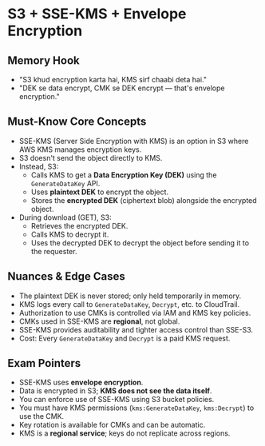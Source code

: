 # S3 + SSE-KMS + Envelope Encryption

## Memory Hook

- "S3 khud encryption karta hai, KMS sirf chaabi deta hai."
- "DEK se data encrypt, CMK se DEK encrypt — that's envelope encryption."

## Must-Know Core Concepts

- SSE-KMS (Server Side Encryption with KMS) is an option in S3 where AWS KMS manages encryption keys.
- S3 doesn't send the object directly to KMS.
- Instead, S3:
  - Calls KMS to get a **Data Encryption Key (DEK)** using the `GenerateDataKey` API.
  - Uses **plaintext DEK** to encrypt the object.
  - Stores the **encrypted DEK** (ciphertext blob) alongside the encrypted object.
- During download (GET), S3:
  - Retrieves the encrypted DEK.
  - Calls KMS to decrypt it.
  - Uses the decrypted DEK to decrypt the object before sending it to the requester.

## Nuances & Edge Cases

- The plaintext DEK is never stored; only held temporarily in memory.
- KMS logs every call to `GenerateDataKey`, `Decrypt`, etc. to CloudTrail.
- Authorization to use CMKs is controlled via IAM and KMS key policies.
- CMKs used in SSE-KMS are **regional**, not global.
- SSE-KMS provides auditability and tighter access control than SSE-S3.
- Cost: Every `GenerateDataKey` and `Decrypt` is a paid KMS request.

## Exam Pointers

- SSE-KMS uses **envelope encryption**.
- Data is encrypted in S3; **KMS does not see the data itself**.
- You can enforce use of SSE-KMS using S3 bucket policies.
- You must have KMS permissions (`kms:GenerateDataKey`, `kms:Decrypt`) to use the CMK.
- Key rotation is available for CMKs and can be automatic.
- KMS is a **regional service**; keys do not replicate across regions.
